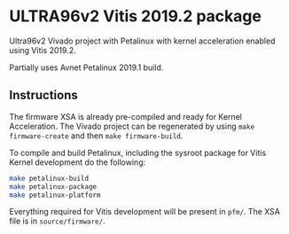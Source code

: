 # ULTRA96v2 Vitis 2019.2 package
Ultra96v2 Vivado project with Petalinux with kernel acceleration enabled using Vitis 2019.2.

Partially uses Avnet Petalinux 2019.1 build.

## Instructions
The firmware XSA is already pre-compiled and ready for Kernel Acceleration. The Vivado project can be regenerated by using ```make firmware-create``` and then ```make firmware-build```.

To compile and build Petalinux, including the sysroot package for Vitis Kernel development do the following:

```bash
make petalinux-build
make petalinux-package
make petalinux-platform
```

Everything required for Vitis development will be present in ```pfm/```. The XSA file is in ```source/firmware/```.
